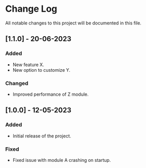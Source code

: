 # Change Log

All notable changes to this project will be documented in this file.

## [1.1.0] - 20-06-2023

### Added
- New feature X.
- New option to customize Y.

### Changed
- Improved performance of Z module.

## [1.0.0] - 12-05-2023

### Added
- Initial release of the project.

### Fixed
- Fixed issue with module A crashing on startup.